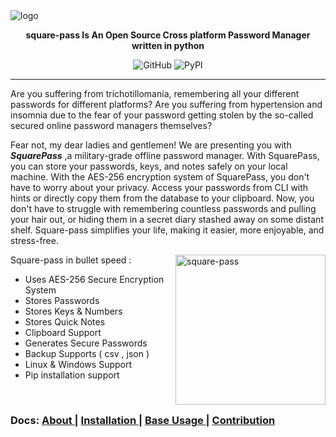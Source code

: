 

<img src="https://i.imgur.com/UtEl09V.jpeg" alt="logo" align="center">

**<p align="center">  square-pass Is An Open Source Cross platform Password Manager written in python  </p>**

<p align="center">
  
<img alt="GitHub" src="https://img.shields.io/github/license/jis4nx/square-pass">
<img alt="PyPI" src="https://img.shields.io/pypi/v/square-pass">
<!--
<img alt="Arch Linux package" src="https://img.shields.io/archlinux/v/square-pass/x86_64/yay">
<img alt="PyPI - Python Version" src="https://img.shields.io/pypi/pyversions/square-pass">
-->

</p>

---

Are you suffering from trichotillomania, remembering all your different passwords for different platforms? Are you suffering from hypertension and insomnia due to the fear of your password getting stolen by the so-called secured online password managers themselves? 

Fear not, my dear ladies and gentlemen! We are presenting you with  ***SquarePass***  ,a military-grade offline password manager. With SquarePass, you can store your passwords, keys, and notes safely on your local machine. With the AES-256 encryption system of SquarePass, you don't have to worry about your privacy. Access your passwords from CLI with hints or directly copy them from the database to your clipboard. Now, you don't have to struggle with remembering countless passwords and pulling your hair out, or hiding them in a secret diary stashed away on some distant shelf. Square-pass simplifies your life, making it easier, more enjoyable, and stress-free.


<div>
<img src="https://i.imgur.com/C62XIzw.gif" alt="square-pass" align="right" height="240px">
</div>
  
Square-pass in bullet speed :
  - Uses AES-256 Secure Encryption System 
  - Stores Passwords
  - Stores Keys & Numbers
  - Stores Quick Notes
  - Clipboard Support
  - Generates Secure Passwords
  - Backup Supports ( csv , json )
  - Linux & Windows Support 
  - Pip installation support 

  
</br>

### Docs: [ About ](https://github.com/) | [ Installation ](https://github.com/jis4nx/square-pass/wiki/) | [ Base Usage ](https://github.com/jis4nx/square-pass/wiki/) | [ Contribution ](https://github/)
